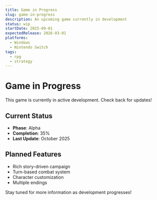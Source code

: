 ```yaml
---
title: Game in Progress
slug: game-in-progress
description: An upcoming game currently in development
status: wip
startDate: 2025-09-01
expectedRelease: 2026-03-01
platforms:
  - Windows
  - Nintendo Switch
tags:
  - rpg
  - strategy
---
```


# Game in Progress

This game is currently in active development. Check back for updates!

## Current Status

- **Phase**: Alpha
- **Completion**: 35%
- **Last Update**: October 2025

## Planned Features

- Rich story-driven campaign
- Turn-based combat system
- Character customization
- Multiple endings

Stay tuned for more information as development progresses!
